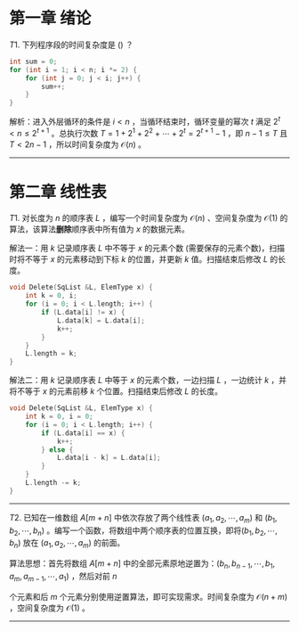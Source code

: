 # 第一章 绪论

$T1.$ 下列程序段的时间复杂度是 () ？

```c
int sum = 0;
for (int i = 1; i < n; i *= 2) {
    for (int j = 0; j < i; j++) {
        sum++;
    }
}
```

解析：进入外层循环的条件是 $i < n$ ，当循环结束时，循环变量的幂次 $t$ 满足 $2^t < n \le 2^{t + 1}$ 。总执行次数 $T = 1 + 2^1 + 2^2 + \cdots + 2^t  = 2^{t + 1} - 1$ ，即 $n - 1 \le T$ 且 $T < 2n - 1$ ，所以时间复杂度为 $\mathcal{O}(n)$ 。

---

# 第二章 线性表

$T1.$ 对长度为 $n$ 的顺序表 $L$ ，编写一个时间复杂度为 $\mathcal{O}(n)$ 、空间复杂度为 $\mathcal{O}(1)$ 的算法，该算法**删除**顺序表中所有值为 $x$ 的数据元素。

解法一：用 $k$ 记录顺序表 $L$ 中不等于 $x$ 的元素个数 (需要保存的元素个数)，扫描时将不等于 $x$ 的元素移动到下标 $k$ 的位置，并更新 $k$ 值。扫描结束后修改 $L$ 的长度。

```c
void Delete(SqList &L, ElemType x) {
    int k = 0, i;
    for (i = 0; i < L.length; i++) {
        if (L.data[i] != x) {
            L.data[k] = L.data[i];
            k++;
        }
    }
    L.length = k;
}
```

解法二：用 $k$ 记录顺序表 $L$ 中等于 $x$ 的元素个数，一边扫描 $L$ ，一边统计 $k$ ，并将不等于 $x$ 的元素前移 $k$ 个位置。扫描结束后修改 $L$ 的长度。

```c
void Delete(SqList &L, ElemType x) {
    int k = 0, i = 0;
    for (i = 0; i < L.length; i++) {
        if (L.data[i] == x) {
            k++;
        } else {
            L.data[i - k] = L.data[i];
        }
    }
    L.length -= k;
}
```

---

$T2.$ 已知在一维数组 $A[m + n]$ 中依次存放了两个线性表 $(a_1,a_2,\cdots,a_m)$ 和 $(b_1,b_2,\cdots, b_n)$ 。编写一个函数，将数组中两个顺序表的位置互换，即将$(b_1,b_2,\cdots,b_n)$ 放在 $(a_1,a_2,\cdots,a_m)$ 的前面。

算法思想：首先将数组 $A[m + n]$ 中的全部元素原地逆置为：$(b_n,b_{n-1},\cdots,b_1,a_m,a_{m-1},\cdots,a_1)$ ，然后对前 $n$

个元素和后 $m$ 个元素分别使用逆置算法，即可实现需求。时间复杂度为 $\mathcal{O}(n+m)$ ，空间复杂度为 $\mathcal{O}(1)$ 。

---
































